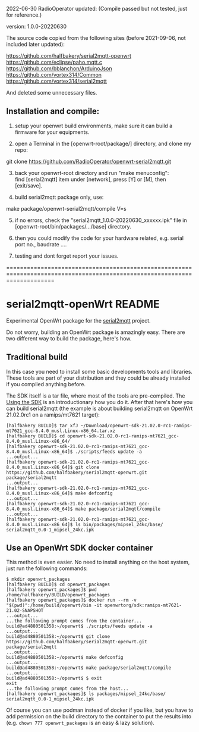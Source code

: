 2022-06-30 RadioOperator updated: (Compile passed but not tested, just for reference.)

version: 1.0.0-20220630  

The source code copied from the following sites (before 2021-09-06, not included later updated):  

https://github.com/halfbakery/serial2mqtt-openwrt  
https://github.com/eclipse/paho.mqtt.c  
https://github.com/bblanchon/ArduinoJson  
https://github.com/vortex314/Common  
https://github.com/vortex314/serial2mqtt  

And deleted some unnecessary files.

## Installation and compile:
1. setup your openwrt build environments, make sure it can build a firmware for your equipments.

2. open a Terminal in the [openwrt-root/package/] directory, and clone my repo:

git clone https://github.com/RadioOperator/openwrt-serial2mqtt.git

3. back your openwrt-root directory and run "make menuconfig":  
find [serial2mqtt] item under [network], press [Y] or [M], then [exit/save].

4. build serial2mqtt package only, use:

make package/openwrt-serial2mqtt/compile V=s

5. if no errors, check the "serial2mqtt_1.0.0-20220630_xxxxxx.ipk" file in [openwrt-root/bin/packages/.../base] directory.

6. then you could modify the code for your hardware related, e.g. serial port no., baudrate ....

7. testing and dont forget report your issues.



==========================================================================================================================
# serial2mqtt-openWrt README

Experimental OpenWrt package for the [serial2mqtt](https://github.com/vortex314/serial2mqtt) project.

Do not worry, building an OpenWrt package is amazingly easy. There are two different way to build the package, here's how.


## Traditional build

In this case you need to install some basic developments tools and libraries. These tools are part of your distribution and they could be already installed if you compiled anything before.

The SDK itself is a tar file, where most of the tools are pre-compiled. The [Using the SDK](https://openwrt.org/docs/guide-developer/using_the_sdk) is an introductionary how you do it. After that here's how you can build serial2mqtt (the example is about building serial2mqtt on OpenWrt 21.02.0rc1 on a ramips/mt7621 target):
```
[halfbakery BUILD]$ tar xfJ ~/Download/openwrt-sdk-21.02.0-rc1-ramips-mt7621_gcc-8.4.0_musl.Linux-x86_64.tar.xz
[halfbakery BUILD]$ cd openwrt-sdk-21.02.0-rc1-ramips-mt7621_gcc-8.4.0_musl.Linux-x86_64/
[halfbakery openwrt-sdk-21.02.0-rc1-ramips-mt7621_gcc-8.4.0_musl.Linux-x86_64]$ ./scripts/feeds update -a
...output...
[halfbakery openwrt-sdk-21.02.0-rc1-ramips-mt7621_gcc-8.4.0_musl.Linux-x86_64]$ git clone https://github.com/halfbakery/serial2mqtt-openwrt.git package/serial2mqtt
...output...
[halfbakery openwrt-sdk-21.02.0-rc1-ramips-mt7621_gcc-8.4.0_musl.Linux-x86_64]$ make defconfig
...output...
[halfbakery openwrt-sdk-21.02.0-rc1-ramips-mt7621_gcc-8.4.0_musl.Linux-x86_64]$ make package/serial2mqtt/compile
...output...
[halfbakery openwrt-sdk-21.02.0-rc1-ramips-mt7621_gcc-8.4.0_musl.Linux-x86_64]$ ls bin/packages/mipsel_24kc/base/
serial2mqtt_0.0-1_mipsel_24kc.ipk
```


## Use an OpenWrt SDK docker container

This method is even easier. No need to install anything on the host system, just run the following commands:
```
$ mkdir openwrt_packages
[halfbakery BUILD]$ cd openwrt_packages
[halfbakery openwrt_packages]$ pwd
/home/halfbakery/BUILD/openwrt_packages
[halfbakery openwrt_packages]$ docker run --rm -v "$(pwd)":/home/build/openwrt/bin -it openwrtorg/sdk:ramips-mt7621-21.02-SNAPSHOT
...output...
...the following prompt comes from the container...
build@ad4880501358:~/openwrt$ ./scripts/feeds update -a
...output...
build@ad4880501358:~/openwrt$ git clone https://github.com/halfbakery/serial2mqtt-openwrt.git package/serial2mqtt
...output...
build@ad4880501358:~/openwrt$ make defconfig
...output...
build@ad4880501358:~/openwrt$ make package/serial2mqtt/compile
...output...
build@ad4880501358:~/openwrt$ $ exit
exit
...the following prompt comes from the host...
[halfbakery openwrt_packages]$ ls packages/mipsel_24kc/base/
serial2mqtt_0.0-1_mipsel_24kc.ipk
```

Of course you can use podman instead of docker if you like, but you have to add permission on the build directory to the container to put the results into (e.g. `chown 777 openwrt_packages` is an easy & lazy solution).
